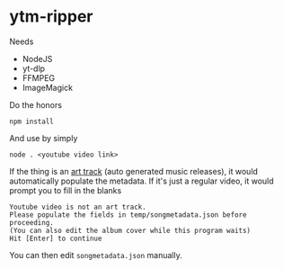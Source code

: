 # ytm-ripper

Needs
- NodeJS
- yt-dlp
- FFMPEG
- ImageMagick

Do the honors
```
npm install
```

And use by simply
```
node . <youtube video link>
```

If the thing is an [art track](https://support.google.com/youtube/answer/6007071?hl=en) (auto generated music releases),
it would automatically populate the metadata.
If it's just a regular video, it would prompt you to fill in the blanks
```
Youtube video is not an art track.
Please populate the fields in temp/songmetadata.json before proceeding.
(You can also edit the album cover while this program waits)
Hit [Enter] to continue
```

You can then edit `songmetadata.json` manually.
